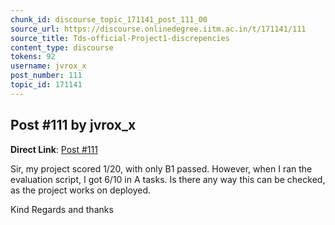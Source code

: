 ```yaml
---
chunk_id: discourse_topic_171141_post_111_00
source_url: https://discourse.onlinedegree.iitm.ac.in/t/171141/111
source_title: Tds-official-Project1-discrepencies
content_type: discourse
tokens: 92
username: jvrox_x
post_number: 111
topic_id: 171141
---
```


## Post #111 by jvrox_x

**Direct Link**: [Post #111](https://discourse.onlinedegree.iitm.ac.in/t/171141/111)

Sir, my project scored 1/20, with only B1 passed. However, when I ran the evaluation script, I got 6/10 in A tasks. Is there any way this can be checked, as the project works on deployed.

Kind Regards and thanks
